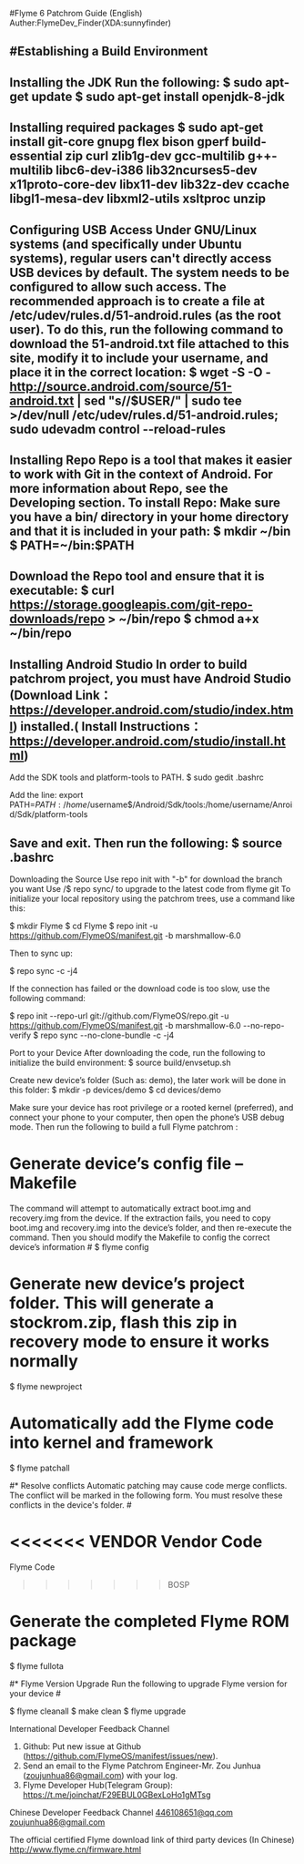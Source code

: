 #Flyme 6 Patchrom Guide (English)
Auther:FlymeDev_Finder(XDA:sunnyfinder)

#Establishing a Build Environment
--------
Installing the JDK
Run the following:
$ sudo apt-get update
$ sudo apt-get install openjdk-8-jdk
--------
Installing required packages
$ sudo apt-get install git-core gnupg flex bison gperf build-essential zip curl zlib1g-dev gcc-multilib g++-multilib libc6-dev-i386 lib32ncurses5-dev x11proto-core-dev libx11-dev lib32z-dev ccache libgl1-mesa-dev libxml2-utils xsltproc unzip
--------
Configuring USB Access
Under GNU/Linux systems (and specifically under Ubuntu systems), regular users can't directly access USB devices by default. The system needs to be configured to allow such access.
The recommended approach is to create a file at /etc/udev/rules.d/51-android.rules (as the root user).
To do this, run the following command to download the 51-android.txt file attached to this site, modify it to include your username, and place it in the correct location:
$ wget -S -O - http://source.android.com/source/51-android.txt | sed "s/<username>/$USER/" | sudo tee >/dev/null /etc/udev/rules.d/51-android.rules; sudo udevadm control --reload-rules
--------
Installing Repo
Repo is a tool that makes it easier to work with Git in the context of Android. For more information about Repo, see the Developing section.
To install Repo:
Make sure you have a bin/ directory in your home directory and that it is included in your path:
$ mkdir ~/bin
$ PATH=~/bin:$PATH
--------
Download the Repo tool and ensure that it is executable:
$ curl https://storage.googleapis.com/git-repo-downloads/repo > ~/bin/repo
$ chmod a+x ~/bin/repo
--------
Installing Android Studio
In order to build patchrom project, you must have Android Studio (Download Link：https://developer.android.com/studio/index.html) installed.( Install Instructions：https://developer.android.com/studio/install.html)
--------
Add the SDK tools and platform-tools to PATH.
$ sudo gedit .bashrc

Add the line:
export PATH=$PATH:/home/$username$/Android/Sdk/tools:/home/username/Anroid/Sdk/platform-tools

Save and exit. Then run the following:
$ source .bashrc
--------
Downloading the Source
Use repo init with "-b" for download the branch you want
Use /$ repo sync/ to upgrade to the latest code from flyme git
To initialize your local repository using the patchrom trees, use a command like this:

$ mkdir Flyme
$ cd Flyme
$ repo init -u https://github.com/FlymeOS/manifest.git -b marshmallow-6.0

Then to sync up:

$ repo sync -c -j4

If the connection has failed or the download code is too slow, use the following command:

$ repo init --repo-url git://github.com/FlymeOS/repo.git -u https://github.com/FlymeOS/manifest.git -b marshmallow-6.0 --no-repo-verify
$ repo sync --no-clone-bundle -c -j4

Port to your Device
After downloading the code, run the following to initialize the build environment:
$ source build/envsetup.sh

Create new device’s folder (Such as: demo), the later work will be done in this folder:
$ mkdir -p devices/demo
$ cd devices/demo

Make sure your device has root privilege or a rooted kernel (preferred), and connect your phone to your computer, then open the phone’s USB debug mode. Then run the following to build a full Flyme patchrom :

# Generate device’s config file – Makefile
The command will attempt to automatically extract boot.img and recovery.img from the device. If the extraction fails, you need to copy boot.img and recovery.img into the device’s folder, and then re-execute the command.
Then you should modify the Makefile to config the correct device’s information #
$ flyme config      

# Generate new device’s project folder. This will generate a stockrom.zip, flash this zip in recovery mode to ensure it works normally #
$ flyme newproject

# Automatically add the Flyme code into kernel and framework #
$ flyme patchall    

#* Resolve conflicts
Automatic patching may cause code merge conflicts. The conflict will be marked in the following form. You must resolve these conflicts in the device's folder. #

<<<<<<< VENDOR
  Vendor Code
=======
  Flyme Code
>>>>>>> BOSP

# Generate the completed Flyme ROM package #
$ flyme fullota     

#* Flyme Version Upgrade
Run the following to upgrade Flyme version for your device #

$ flyme cleanall
$ make clean
$ flyme upgrade

International Developer Feedback Channel
1. Github: Put new issue at Github (https://github.com/FlymeOS/manifest/issues/new).
2. Send an email to the Flyme Patchrom Engineer-Mr. Zou Junhua (zoujunhua86@gmail.com) with your log.
3. Flyme Developer Hub(Telegram Group): https://t.me/joinchat/F29EBUL0GBexLoHo1gMTsg

Chinese Developer Feedback Channel
446108651@qq.com
zoujunhua86@gmail.com

The official certified Flyme download link of third party devices (In Chinese)
http://www.flyme.cn/firmware.html

